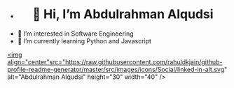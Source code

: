 - <h1 align="center">👋 Hi, I’m Abdulrahman Alqudsi</h1>
- 👀 I’m interested in Software Engineering
- 🌱 I’m currently learning Python and Javascript

<a href="https://www.linkedin.com/in/abdulrahman-alqudsi/" target="blank"><img align="center"src="https://raw.githubusercontent.com/rahuldkjain/github-profile-readme-generator/master/src/images/icons/Social/linked-in-alt.svg" alt="Abdulrahman Alqudsi" height="30" width="40" /></a>
